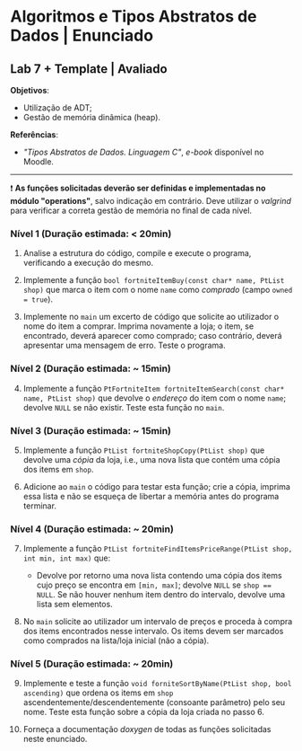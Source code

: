 # Algoritmos e Tipos Abstratos de Dados | Enunciado

## Lab 7 + Template | Avaliado

**Objetivos**:

- Utilização de ADT;
- Gestão de memória dinâmica (heap).

**Referências**:

- *"Tipos Abstratos de Dados. Linguagem C"*, *e-book* disponível no Moodle.

---

:exclamation: **As funções solicitadas deverão ser definidas e implementadas no módulo "operations"**, salvo indicação em contrário. Deve utilizar o *valgrind* para verificar a correta gestão de memória no final de cada nível.

### Nível 1 (Duração estimada: < 20min)

1. Analise a estrutura do código, compile e execute o programa, verificando a execução do mesmo.

2. Implemente a função `bool fortniteItemBuy(const char* name, PtList shop)` que marca o item com o nome `name` como *comprado* (campo `owned = true`).

3. Implemente no `main` um excerto de código que solicite ao utilizador o nome do item a comprar. Imprima novamente a loja; o item, se encontrado, deverá aparecer como comprado; caso contrário, deverá apresentar uma mensagem de erro. Teste o programa.

### Nível 2 (Duração estimada: ~ 15min)

4. Implemente a função `PtFortniteItem fortniteItemSearch(const char* name, PtList shop)` que devolve o *endereço* do item com o nome `name`; devolve `NULL` se não existir. Teste esta função no `main`.

### Nível 3 (Duração estimada: ~ 15min)

5. Implemente a função `PtList fortniteShopCopy(PtList shop)` que devolve uma *cópia* da loja, i.e., uma nova lista que contém uma cópia dos items em `shop`.

6. Adicione ao `main` o código para testar esta função; crie a cópia, imprima essa lista e não se esqueça de libertar a memória antes do programa terminar.

### Nível 4 (Duração estimada: ~ 20min)

7. Implemente a função `PtList fortniteFindItemsPriceRange(PtList shop, int min, int max)` que:

	- Devolve por retorno uma nova lista contendo uma cópia dos items cujo preço se encontra em `[min, max]`; devolve `NULL` se `shop == NULL`. Se não houver nenhum item dentro do intervalo, devolve uma lista sem elementos.
	
8. No `main` solicite ao utilizador um intervalo de preços e proceda à compra dos items encontrados nesse intervalo. Os items devem ser marcados como comprados na lista/loja inicial (não a cópia).

### Nível 5 (Duração estimada: ~ 20min)

9. Implemente e teste a função `void forniteSortByName(PtList shop, bool ascending)` que ordena os items em `shop` ascendentemente/descendentemente (consoante parâmetro) pelo seu nome. Teste esta função sobre a cópia da loja criada no passo 6.

10. Forneça a documentação *doxygen* de todas as funções solicitadas neste enunciado.

